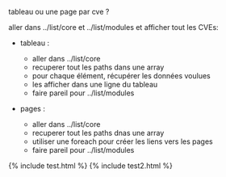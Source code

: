 tableau ou une page par cve ?

aller dans ../list/core et ../list/modules et afficher tout les CVEs:

 - tableau :
    - aller dans ../list/core
    - recuperer tout les paths dans une array
    - pour chaque élément, récupérer les données voulues
    - les afficher dans une ligne du tableau
    - faire pareil pour ../list/modules

 - pages :
    - aller dans ../list/core
    - recuperer tout les paths dnas une array
    - utiliser une foreach pour créer les liens vers les pages
    - faire pareil pour ../list/modules

{% include test.html %}
{% include test2.html %}